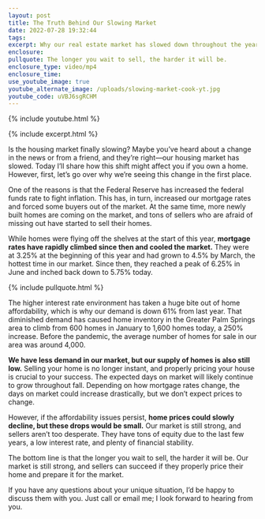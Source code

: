 ```yaml
---
layout: post
title: The Truth Behind Our Slowing Market
date: 2022-07-28 19:32:44
tags:
excerpt: Why our real estate market has slowed down throughout the year.
enclosure:
pullquote: The longer you wait to sell, the harder it will be.
enclosure_type: video/mp4
enclosure_time:
use_youtube_image: true
youtube_alternate_image: /uploads/slowing-market-cook-yt.jpg
youtube_code: uVBJ6sgRCHM
---
```

{% include youtube.html %}

{% include excerpt.html %}

Is the housing market finally slowing? Maybe you’ve heard about a change in the news or from a friend, and they’re right—our housing market has slowed. Today I’ll share how this shift might affect you if you own a home. However, first, let’s go over why we’re seeing this change in the first place.

One of the reasons is that the Federal Reserve has increased the federal funds rate to fight inflation. This has, in turn, increased our mortgage rates and forced some buyers out of the market. At the same time, more newly built homes are coming on the market, and tons of sellers who are afraid of missing out have started to sell their homes.&nbsp;

While homes were flying off the shelves at the start of this year, **mortgage rates have rapidly climbed since then and cooled the market.** They were at 3.25% at the beginning of this year and had grown to 4.5% by March, the hottest time in our market. Since then, they reached a peak of 6.25% in June and inched back down to 5.75% today.

{% include pullquote.html %}

The higher interest rate environment has taken a huge bite out of home affordability, which is why our demand is down 61% from last year. That diminished demand has caused home inventory in the Greater Palm Springs area to climb from 600 homes in January to 1,600 homes today, a 250% increase. Before the pandemic, the average number of homes for sale in our area was around 4,000.

**We have less demand in our market, but our supply of homes is also still low.** Selling your home is no longer instant, and properly pricing your house is crucial to your success. The expected days on market will likely continue to grow throughout fall. Depending on how mortgage rates change, the days on market could increase drastically, but we don’t expect prices to change.&nbsp;

However, if the affordability issues persist, **home prices could slowly decline, but these drops would be small.** Our market is still strong, and sellers aren’t too desperate. They have tons of equity due to the last few years, a low interest rate, and plenty of financial stability.

The bottom line is that the longer you wait to sell, the harder it will be. Our market is still strong, and sellers can succeed if they properly price their home and prepare it for the market.

If you have any questions about your unique situation, I’d be happy to discuss them with you. Just call or email me; I look forward to hearing from you.
